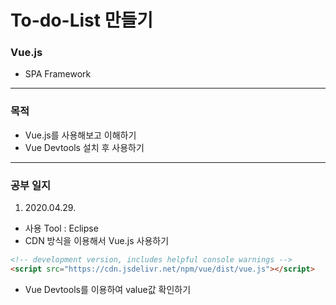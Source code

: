 # To-do-List 만들기

### Vue.js
- SPA Framework

* * *

### 목적
- Vue.js를 사용해보고 이해하기
- Vue Devtools 설치 후 사용하기

* * *

### 공부 일지
1. 2020.04.29.
- 사용 Tool : Eclipse
- CDN 방식을 이용해서 Vue.js 사용하기
```html
<!-- development version, includes helpful console warnings -->
<script src="https://cdn.jsdelivr.net/npm/vue/dist/vue.js"></script>
```
- Vue Devtools를 이용하여 value값 확인하기


